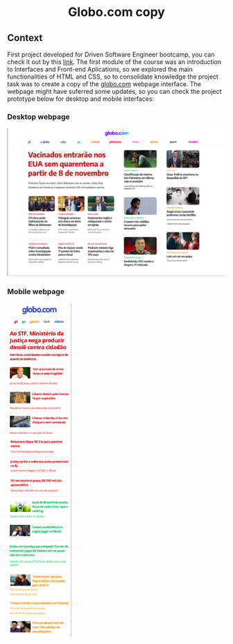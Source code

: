 <h1 align="center">Globo.com copy</h1>

<h2>Context</h2>

<p>First project developed for Driven Software Engineer bootcamp, you can check it out by this <a href="https://hf75e2.csb.app/">link</a>. The first module of the course was an introduction to Interfaces and Front-end Aplications, so we explored the main functionalities of HTML and CSS, so to consolidate knowledge the project task was to create a copy of the <a href="https://www.globo.com/">globo.com</a> webpage interface. The webpage might have suferred some updates, so you can check the project prototype below for desktop and mobile interfaces:
  
<h3>Desktop webpage</h3>
<a href="https://www.figma.com/proto/TusiAOJUwrEsBph6gYhUNf/Projeto-Globo.com?scaling=scale-down&page-id=0%3A1&node-id=5%3A167" align="center">
  <img src="./assets/img/Prototype desktop.png" />
</a>
  
  <h3>Mobile webpage</h3>
<a href="https://www.figma.com/proto/NlzCsiMaDuGwvyRgaqrcFV/Projeto-Globo.com---B%C3%B4nus-Mobile?node-id=1%3A2&scaling=min-zoom&page-id=0%3A1" align="center">
  <img src="./assets/img/Prototype mobile.png" />
</a>
